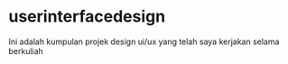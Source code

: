 # userinterfacedesign
Ini adalah kumpulan projek design ui/ux yang telah saya kerjakan selama berkuliah 
